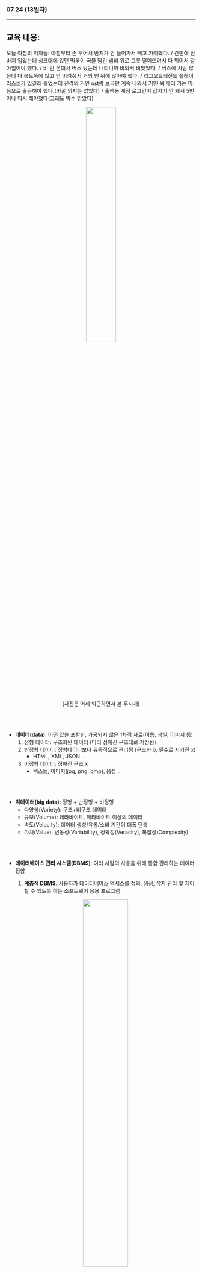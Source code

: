 ###  07.24 (13일차)
---
교육 내용: 
---
오늘 아침의 억까들: 아침부터 손 부어서 반지가 안 들어가서 빼고 가야했다. / 간만에 흰 바지 입었는데 싱크대에 있던 떡볶이 국물 담긴 냄비 위로 그릇 떨어뜨려서 다 튀어서 갈아입어야 했다. / 비 안 온대서 버스 탔는데 내리니까 비와서 비맞았다. / 버스에 사람 많은데 다 복도쪽에 앉고 안 비켜줘서 거의 맨 뒤에 앉아야 했다. /  리그오브레전드 플레이리스트가 있길래 틀었는데 진격의 거인 ost랑 브금만 계속 나와서 거인 목 베러 가는 마음으로 출근해야 했다.(바꿀 의지는 없었다) / 출첵용 계정 로그인이 갑자기 안 돼서 5번이나 다시 해야했다(그래도 박수 받았다)
<p align="center">
<img src="https://github.com/user-attachments/assets/18c0793b-2606-4a19-8ed7-23f4cb6e648c" width="40%" /> </p>
<p align="center">(사진은 어제 퇴근하면서 본 무지개)</p>
<br><br>

- **데이터(data)**: 어떤 값을 포함한, 가공되지 않은 1차적 자료(이름, 생일, 이미지 등)
  1) 정형 데이터: 구조화된 데이터 (미리 정해진 구조대로 저장됨)
  2) 반정형 데이터: 정형데이터보다 유동적으로 관리됨 (구조화 o, 필수로 지키진 x)
     - HTML, XML, JSON ..
  4) 비정형 데이터: 정해진 구조 x
     - 텍스트, 이미지(jpg, png, bmp), 음성 ..
       
<br><br>

- **빅데이터(big data)**: 정형 + 반정형 + 비정형
  - 다양성(Variety): 구조+비구조 데이터
  - 규모(Volume): 테라바이트, 페타바이트 이상의 데이터
  - 속도(Velocity): 데이터 생성/유통/소비 기간이 대폭 단축
  - 가치(Value), 변동성(Variability), 정확성(Veracity), 복잡성(Complexity)
    
<br><br>

- **데이터베이스 관리 시스템(DBMS)**: 여러 사람의 사용을 위해 통합 관리하는 데이터 집합
  1) **계층적 DBMS**: 사용자가 데이터베이스 엑세스를 정의, 생성, 유지 관리 및 제어할 수 있도록 하는 소프트웨어 응용 프로그램
    <p align="center">
      <img src="https://github.com/user-attachments/assets/bfc9c7a2-47e9-497d-aeaa-86ee079dc089" width="50%" /> </p>

  3) **네트워크 DBMS**: 네트워크/그래프 구조로 데이터 구성, 계층적 모델보다 유연
     <p align="center">
      <img src="https://github.com/user-attachments/assets/fd0c2375-e996-4d2a-9d75-479a052d6875" width="50%" /> </p>
  5) **관계형 DBMS(RDBMS)**: 테이블이라는 최소단위로 구성, SQL 지원
     <p align="center">
      <img src="https://github.com/user-attachments/assets/c37a4e1e-f614-43d7-9193-03a00b5e057f" width="50%" /> </p>

      - 장점: 중복데이터 저장 최소화, 무결성 보장, 트랜잭션(작업단위) 처리 가능, SQL로 손쉬운 데이터 처리
  7) **NoSQL DBMS**: 비관계형 DBMS -> 확장성, 분산저장, 비정형/반정형 데이터 처리


<br><br>
- **MySQL**: 오픈소스 관계형 데이터베이스 관리 시스템 
  - 스키마: 논리적인 데이터 구조를 코드로 구현한 것, 각 스키마에 관련 테이블을 생성해 자료 관리
  - 테이블: RDBMS에서 데이터를 저장하는 2차원 형태의 DB 객체
    <p align="center">
    <img src="https://github.com/user-attachments/assets/086cce89-63b6-4366-9319-20de897251aa" width="50%" /> </p><br>

- MySQL 프로그램 설치: <small>([링크](https://dev.mysql.com/downloads/windows/installer/))</small>
<p align="center">
<img src="https://github.com/user-attachments/assets/4c948383-2764-4b21-a109-60c86c744d8e" width="50%" /> </p><br>

- 데이터베이스 관리 스타일
  - Data Mart(DM): 데이터를 꺼내 사용자에게 제공하는 역할
  - Data Warehouse(DW): 하나의 통합된 형태로 정제 -> 비용/버려지는 데이터 발생 
  - Data Lake(DL): 원본 형태 그대로 가져와 저장 -> 다양성 보존


***

<small>(DBMS 이미지 출처: [링크](https://www.geeksforgeeks.org/types-of-databases/))</small><br>
<small>(MySQL 이미지 출처: [링크](https://thebook.io/080268/0015/))</small>


